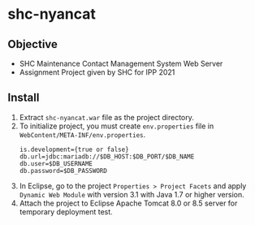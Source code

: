 # shc-nyancat

## Objective
- SHC Maintenance Contact Management System Web Server
- Assignment Project given by SHC for IPP 2021

## Install
1. Extract `shc-nyancat.war` file as the project directory.
2. To initialize project, you must create `env.properties` file in `WebContent/META-INF/env.properties`.
   ```
   is.development={true or false}
   db.url=jdbc:mariadb://$DB_HOST:$DB_PORT/$DB_NAME
   db.user=$DB_USERNAME
   db.password=$DB_PASSWORD
   ```
3. In Eclipse, go to the project `Properties > Project Facets` and apply `Dynamic Web Module` with version 3.1 with Java 1.7 or higher version.
4. Attach the project to Eclipse Apache Tomcat 8.0 or 8.5 server for temporary deployment test.
